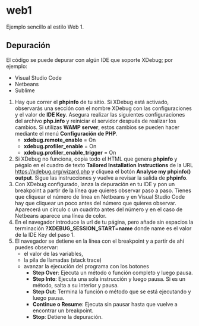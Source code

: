 # web1
Ejemplo sencillo al estilo Web 1.
## Depuración
El código se puede depurar con algún IDE que soporte XDebug; por ejemplo:
  - Visual Studio Code
  - Netbeans
  - Sublime
1. Hay que correr el **phpinfo** de tu sitio. Si XDebug está activado,
  observarás una sección con el nombre XDebug con las configuraciones y el
  valor de **IDE Key**. Asegura realizar las siguientes configuraciones
  del archivo **php.info** y reiniciar el servidor después de realizar los
  cambios. Si utilizas **WAMP server**, estos cambios se pueden hacer
  mediante el menú **Configuración de PHP**.
    - **xdebug.remote_enable** = On
    - **xdebug.profiler_enable** = On
    - **xdebug.profiler_enable_trigger** = On
2. Si XDebug no funciona, copia todo el HTML que genera **phpinfo** y
  pégalo en el cuadro de texto **Tailored Installation Instructions** de
  la URL https://xdebug.org/wizard.php y cliquea el botón
  **Analyse my phpinfo() output**. Sigue las instrucciones y vuelve a
  revisar la salida de **phpinfo**.
3. Con XDebug configurado, lanza la depuración en tu IDE y pon un
  breakpoint a partir de la línea que quieres observar paso a paso. Tienes
  que cliquear el número de línea en Netbeans y en Visual Studio Code hay
  que cliquear un poco antes del número que quieres observar. Aparecerá
  un círculo c un cuadrito antes del número y en el caso de Netbeans
  aparece una línea de color.
4. En el navegador introduce la url de tu página, pero añade sin espacios
  la terminación **?XDEBUG_SESSION_START=name** donde name es el valor de
  la IDE Key del paso 1.
5. El navegador se detiene en la línea con el breakpoint y a partir de ahí
  puedes observar:
    - el valor de las variables,
    - la pila de llamadas (stack trace)
    - avanzar la ejecución del programa con los botones
      - **Step Over**: Ejecuta un método o función completo y luego pausa.
      - **Step Into**: Ejecuta una sola instrucción y luego pausa. Si es
        un método, salta a su interior y pausa.
      - **Step Out**: Termina la función o método que se está ejecutando y
        luego pausa.
      - **Continue o Resume**: Ejecuta sin pausar hasta que vuelve a
        encontrar un breakpoint.
      - **Stop**: Detiene la depuración.